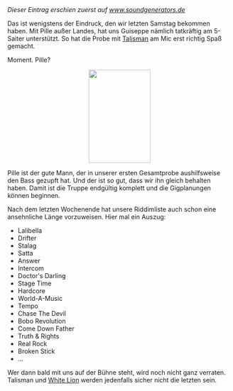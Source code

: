 <html><body><em>Dieser Eintrag erschien zuerst auf <a href="http://www.soundgenerators.de" title="Sound Generators: Backing Band">www.soundgenerators.de</a></em>

Das ist wenigstens der Eindruck, den wir letzten Samstag bekommen haben. Mit Pille außer Landes, hat uns Guiseppe nämlich tatkräftig am 5-Saiter unterstützt. So hat die Probe mit <a href="http://www.myspace.com/defsam">Talisman</a> am Mic erst richtig Spaß gemacht.

Moment. Pille?<a href="http://wp.soundgenerators.de/wp-content/uploads/2010/04/10725_1110207004578_1508961207_30251894_4109393_n.jpg"></a>

<p style="text-align: center"><a href="http://wp.soundgenerators.de/wp-content/uploads/2010/04/10725_1110207004578_1508961207_30251894_4109393_n.jpg"><img class="size-medium wp-image-121  aligncenter" src="http://wp.soundgenerators.de/wp-content/uploads/2010/04/10725_1110207004578_1508961207_30251894_4109393_n-199x300.jpg" alt="" width="139" height="210"></a></p>

Pille ist der gute Mann, der in unserer ersten Gesamtprobe aushilfsweise den Bass gezupft hat. Und der ist so gut, dass wir ihn gleich behalten haben. Damit ist die Truppe endgültig komplett und die Gigplanungen können beginnen.

Nach dem letzten Wochenende hat unsere Riddimliste auch schon eine ansehnliche Länge vorzuweisen. Hier mal ein Auszug:

<ul>
    <li>Lalibella</li>
    <li>Drifter</li>
    <li>Stalag</li>
    <li>Satta</li>
    <li>Answer</li>
    <li>Intercom</li>
    <li>Doctor's Darling</li>
    <li>Stage Time</li>
    <li>Hardcore</li>
    <li>World-A-Music</li>
    <li>Tempo</li>
    <li>Chase The Devil</li>
    <li>Bobo Revolution</li>
    <li>Come Down Father</li>
    <li>Truth &amp; Rights</li>
    <li>Real Rock</li>
    <li>Broken Stick</li>
    <li>...</li>
</ul>

Wer dann bald mit uns auf der Bühne steht, wird noch nicht ganz verraten. Talisman und <a href="http://www.myspace.com/lionyard">White Lion</a> werden jedenfalls sicher nicht die letzten sein.</body></html>